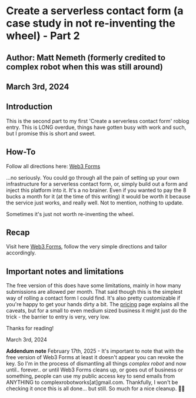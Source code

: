 # Create a serverless contact form (a case study in not re-inventing the wheel) - Part 2

## Author: Matt Nemeth (formerly credited to complex robot when this was still around)
## March 3rd, 2024

## Introduction

This is the second part to my first 'Create a serverless contact form' roblog entry. This is LONG overdue, things have gotten busy with work and such, but I promise this is short and sweet.

## How-To

Follow all directions here: [Web3 Forms](https://web3forms.com/)

...no seriously. You could go through all the pain of setting up your own infrastructure for a serverless contact form, or, simply build out a form and inject this platform into it. It's a no brainer. Even if you wanted to pay the 8 bucks a month for it (at the time of this writing) it would be worth it because the service just works, and really well. Not to mention, nothing to update.

Sometimes it's just not worth re-inventing the wheel.

## Recap

Visit here [Web3 Forms](https://web3forms.com/), follow the very simple directions and tailor accordingly.

## Important notes and limitations

The free version of this does have some limitations, mainly in how many submissions are allowed per month. That said though this is the simplest way of rolling a contact form I could find. It's also pretty customizable if you're happy to get your hands dirty a bit. The [pricing](https://web3forms.com/pricing) page explains all the caveats, but for a small to even medium sized business it might just do the trick - the barrier to entry is very, very low.

Thanks for reading!

March 3rd, 2024

**Addendum note**
February 17th, 2025 - It's important to note that with the free version of Web3 Forms at least it doesn't appear you can revoke the key. So I'm in the process of dismantling all things _complex robot_ and now until.. forever.. or until Web3 Forms cleans up, or goes out of business or something, people can use my public access key to send emails from ANYTHING to complexrobotworks[at]gmail.com. Thankfully, I won't be checking it once this is all done... but still. So much for a nice cleanup. 🤷‍♂️
